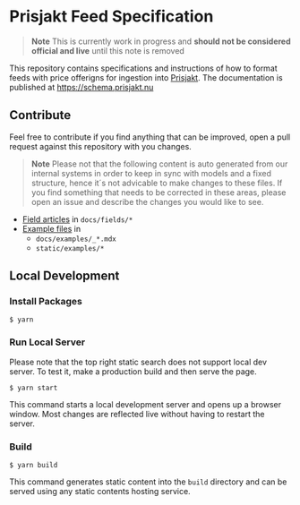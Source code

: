 # Prisjakt Feed Specification

> **Note**
> This is currently work in progress and **should not be considered official and live** until this note is removed

This repository contains specifications and instructions of how to format feeds with price offerigns for ingestion into [Prisjakt](https://prisjakt.nu). The
documentation is published at https://schema.prisjakt.nu

## Contribute

Feel free to contribute if you find anything that can be improved, open a pull request against this repository with you changes.

> **Note**
> Please not that the following content is auto generated from our internal systems in order to keep in sync with models and a fixed structure, hence it´s not advicable to make changes to these files. If you find something that needs to be corrected in these areas, please open an issue and describe the changes you would like to see.

- [Field articles](https://github.com/Prisjakt/feed-specification/tree/master/docs/fields) in `docs/fields/*`
- [Example files](https://github.com/Prisjakt/feed-specification/tree/master/static/examples) in
  - `docs/examples/_*.mdx`
  - `static/examples/*`

## Local Development

### Install Packages

```shell
$ yarn
```

### Run Local Server

Please note that the top right static search does not support local dev server. To test it, make a production build and then serve the page.

```shell
$ yarn start
```

This command starts a local development server and opens up a browser window. Most changes are reflected live without having to restart the server.

### Build

```shell
$ yarn build
```

This command generates static content into the `build` directory and can be served using any static contents hosting service.